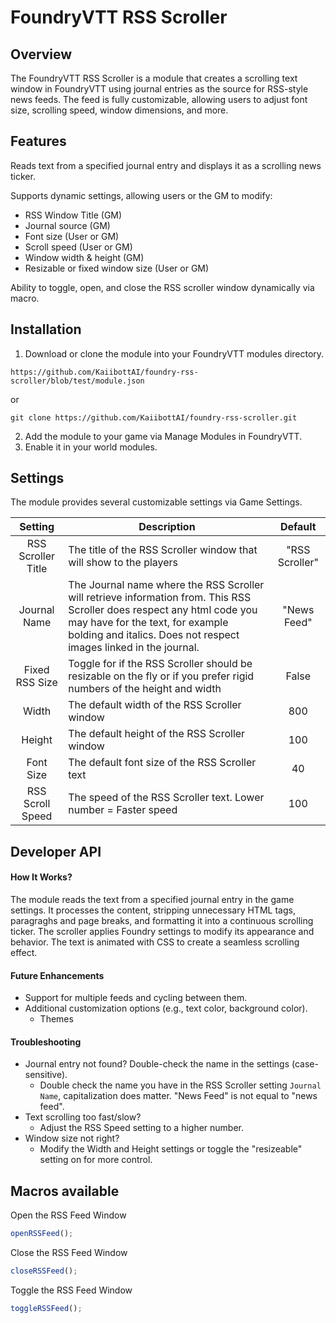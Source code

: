 # FoundryVTT RSS Scroller

## Overview

The FoundryVTT RSS Scroller is a module that creates a scrolling text window in FoundryVTT using journal entries as the source for RSS-style news feeds. The feed is fully customizable, allowing users to adjust font size, scrolling speed, window dimensions, and more.

## Features

Reads text from a specified journal entry and displays it as a scrolling news ticker.

Supports dynamic settings, allowing users or the GM to modify:

- RSS Window Title (GM)
- Journal source (GM)
- Font size (User or GM)
- Scroll speed (User or GM)
- Window width & height (GM)
- Resizable or fixed window size (User or GM)

<!-- Persistent settings via FoundryVTT game settings. -->

Ability to toggle, open, and close the RSS scroller window dynamically via macro.

## Installation

1. Download or clone the module into your FoundryVTT modules directory.
```
https://github.com/KaiibottAI/foundry-rss-scroller/blob/test/module.json
```
or
```cli
git clone https://github.com/KaiibottAI/foundry-rss-scroller.git
```
2. Add the module to your game via Manage Modules in FoundryVTT.
3. Enable it in your world modules.

## Settings


The module provides several customizable settings via Game Settings.

| Setting | Description | Default |
| :-: | - | :-: |
| RSS Scroller Title | The title of the RSS Scroller window that will show to the players | "RSS Scroller" | 
| Journal Name | The Journal name where the RSS Scroller will retrieve information from. This RSS Scroller does respect any html code you may have for the text, for example bolding and italics. Does not respect images linked in the journal.| "News Feed" |
| Fixed RSS Size | Toggle for if the RSS Scroller should be resizable on the fly or if you prefer rigid numbers of the height and width | False |
| Width | The default width of the RSS Scroller window | 800 |
| Height | The default height of the RSS Scroller window | 100 |
| Font Size | The default font size of the RSS Scroller text | 40 |
| RSS Scroll Speed | The speed of the RSS Scroller text. Lower number = Faster speed | 100 |

## Developer API

#### How It Works?

The module reads the text from a specified journal entry in the game settings. It processes the content, stripping unnecessary HTML tags, paragraghs and page breaks, and formatting it into a continuous scrolling ticker. The scroller applies Foundry settings to modify its appearance and behavior. The text is animated with CSS to create a seamless scrolling effect.

#### Future Enhancements

- Support for multiple feeds and cycling between them.
- Additional customization options (e.g., text color, background color).
    - Themes

#### Troubleshooting

- Journal entry not found? Double-check the name in the settings (case-sensitive).
    - Double check the name you have in the RSS Scroller setting `Journal Name`, capitalization does matter. "News Feed" is not equal to "news feed".
- Text scrolling too fast/slow?
    -  Adjust the RSS Speed setting to a higher number.
- Window size not right?
    -  Modify the Width and Height settings or toggle the "resizeable" setting on for more control.

## Macros available

Open the RSS Feed Window
```javascript
openRSSFeed();
```

Close the RSS Feed Window
```javascript
closeRSSFeed();
```

Toggle the RSS Feed Window
```javascript
toggleRSSFeed();
```